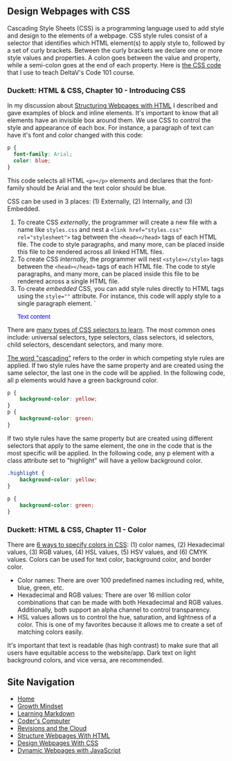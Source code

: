 ## Design Webpages with CSS
Cascading Style Sheets (CSS) is a programming language used to add style and design to the elements of a webpage. CSS style rules consist of a selector that identifies which HTML element(s) to apply style to, followed by a set of curly brackets. Between the curly brackets we declare one or more style values and properties. A colon goes between the value and property, while a semi-colon goes at the end of each property. Here is [the CSS code](https://deltav-101.mlhauschildt.repl.co/style.css) that I use to teach DeltaV's Code 101 course.

### Duckett: HTML & CSS, Chapter 10 - Introducing CSS
In my discussion about [Structuring Webpages with HTML](STRUCTURE_WEBPAGES_WITH_HTML.md) I described and gave examples of block and inline elements. It's important to know that all elements have an invisible box around them. We use CSS to control the style and appearance of each box. For instance, a paragraph of text can have it's font and color changed with this code:
```css
p {
  font-family: Arial;
  color: blue;
}
```
This code selects all HTML `<p></p>` elements and declares that the font-family should be Arial and the text color should be blue. 

CSS can be used in 3 places: (1) Externally, (2) Internally, and (3) Embedded. 
  1. To create CSS _externally_, the programmer will create a new file with a name like `styles.css` and nest a `<link href="styles.css" rel="stylesheet">` tag between the `<head></head>` tags of each HTML file. The code to style paragraphs, and many more, can be placed inside this file to be rendered across all linked HTML files.
  2. To create CSS _internally_, the programmer will nest `<style></style>` tags between the `<head></head>` tags of each HTML file. The code to style paragraphs, and many more, can be placed inside this file to be rendered across a single HTML file.
  3. To create _embedded_ CSS, you can add style rules directly to HTML tags using the `style=""` attribute. For instance, this code will apply style to a single paragraph element. `<p style="font-family: Arial; color: blue;">Text content</p>

There are [many types of CSS selectors to learn](https://developer.mozilla.org/en-US/docs/Web/CSS/CSS_Selectors). The most common ones include: universal selectors, type selectors, class selectors, id selectors, child selectors, descendant selectors, and many more.

[The word "cascading"](https://developer.mozilla.org/en-US/docs/Learn/CSS/Building_blocks/Cascade_and_inheritance) refers to the order in which competing style rules are applied. If two style rules have the same property and are created using the same selector, the last one in the code will be applied. In the following code, all p elements would have a green background color.

```css
p { 
    background-color: yellow; 
}
p { 
    background-color: green; 
}
```
If two style rules have the same property but are created using different selectors that apply to the same element, the one in the code that is the most specific will be applied. In the following code, any p element with a class attribute set to "highlight" will have a yellow background color. 

```css
.highlight { 
    background-color: yellow; 
}
        
p { 
    background-color: green; 
}
```

### Duckett: HTML & CSS, Chapter 11 - Color
There are [6 ways to specify colors in CSS](https://developer.mozilla.org/en-US/docs/Web/CSS/color_value): (1) color names, (2) Hexadecimal values, (3) RGB values, (4) HSL values, (5) HSV values, and (6) CMYK values. Colors can be used for text color, background color, and border color.
- Color names: There are over 100 predefined names including red, white, blue, green, etc.
- Hexadecimal and RGB values: There are over 16 million color combinations that can be made with both Hexadecimal and RGB values. Additionally, both support an alpha channel to control transparency.
- HSL values allows us to control the hue, saturation, and lightness of a color. This is one of my favorites because it allows me to create a set of matching colors easily. 

It's important that text is readable (has high contrast) to make sure that all users have equitable access to the website/app. Dark text on light background colors, and vice versa, are recommended.

## Site Navigation
- [Home](README.md)
- [Growth Mindset](GROWTH_MINDSET.md)
- [Learning Markdown](LEARNING_MARKDOWN.md)
- [Coder's Computer](CODERS_COMPUTER.md)
- [Revisions and the Cloud](REVISIONS_AND_THE_CLOUD.md)
- [Structure Webpages With HTML](STRUCTURE_WEBPAGES_WITH_HTML.md)
- [Design Webpages With CSS](DESIGN_WEBPAGES_WITH_CSS.md)
- [Dynamic Webpages with JavaScript](DYNAMIC_WEBPAGES_WITH_JAVASCRIPT.md)
